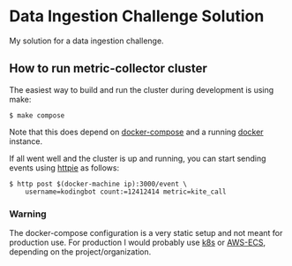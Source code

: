 # Data Ingestion Challenge Solution

My solution for a data ingestion challenge.

## How to run metric-collector cluster

The easiest way to build and run the cluster during development is using make:

```
$ make compose
```

Note that this does depend on [docker-compose][] and a running [docker][] instance.

If all went well and the cluster is up and running,
you can start sending events using [httpie][] as follows:

```
$ http post $(docker-machine ip):3000/event \
    username=kodingbot count:=12412414 metric=kite_call
```

### Warning

The docker-compose configuration is a very static setup and not meant for production use.
For production I would probably use [k8s][] or [AWS-ECS][], depending on the project/organization.

[httpie]: http://httpie.org
[docker-compose]: https://docs.docker.com/compose/
[docker]: https://docker.com/
[k8s]: http://kubernetes.io
[AWS-ECS]: http://aws.amazon.com/ecs/
